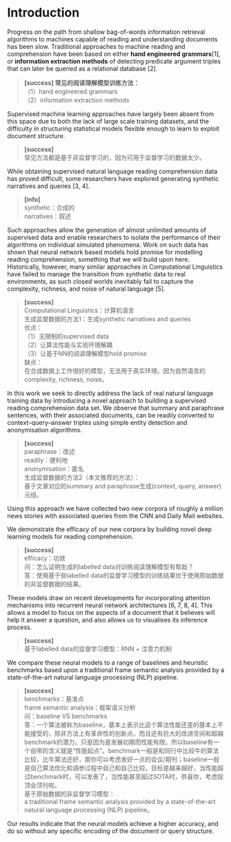 # Introduction

Progress on the path from shallow bag-of-words information retrieval algorithms to machines capable of reading and understanding documents has been slow. Traditional approaches to machine reading and comprehension have been based on either **hand engineered grammars**[1], or **information extraction methods** of detecting predicate argument triples that can later be queried as a relational database [2].   

> **[success] 常见的阅读理解模型训练方法：**  
（1）hand engineered grammars  
（2）information extraction methods  

Supervised machine learning approaches have largely been absent from this space due
to both the lack of large scale training datasets, and the difficulty in structuring statistical models flexible enough to learn to exploit document structure.  

> **[success]**  
常见方法都是基于非监督学习的，因为可用于监督学习的数据太少。  

While obtaining supervised natural language reading comprehension data has proved difficult, some researchers have explored generating synthetic narratives and queries [3, 4].   

> **[info]**  
synthetic：合成的  
narratives：叙述  

Such approaches allow the generation of almost unlimited amounts of supervised data and enable researchers to isolate the performance of their algorithms on individual simulated phenomena. Work on such data has shown that neural network based models hold promise for modelling reading comprehension, something that we will build upon here. Historically, however, many similar approaches in Computational Linguistics have failed to manage the transition from synthetic data to real environments, as such
closed worlds inevitably fail to capture the complexity, richness, and noise of natural language [5].  

> **[success]**  
Computational Linguistics：计算机语言  
生成监督数据的方法1：生成synthetic narratives and queries  
优点：  
（1）无限制的supervised data  
（2）让算法性能与实验环境解耦  
（3）让基于NN的阅读理解模型hold promise  
缺点：  
在合成数据上工作很好的模型，无法用于真实环境。因为自然语言的complexity, richness, noise。  

In this work we seek to directly address the lack of real natural language training data by introducing a novel approach to building a supervised reading comprehension data set. We observe that summary and paraphrase sentences, with their associated documents, can be readily converted to context–query–answer triples using simple entity detection and anonymisation algorithms.   

> **[success]**  
paraphrase：改述  
readily：便利地  
anonymisation：匿名  
生成监督数据的方法2（本文推荐的方法）：  
基于文章对应的summary and paraphrase生成(context, query, answer)元组。  

Using this approach we have collected two new corpora of roughly a million news stories with associated queries from the CNN and Daily Mail websites.

We demonstrate the efficacy of our new corpora by building novel deep learning models for reading comprehension.   

> **[success]**  
efficacy：功效  
问：怎么证明生成的labelled data对训练阅读理解模型有帮助？  
答：使用基于些labelled data的监督学习模型的训练结果优于使用原始数据的非监督数据的结果。  

These models draw on recent developments for incorporating attention mechanisms into recurrent neural network architectures [6, 7, 8, 4]. This allows a model to focus on the aspects of a document that it believes will help it answer a question, and also allows us to visualises its inference process.   

> **[success]**  
基于labelled data的监督学习模型：RNN + 注意力机制  

We compare these neural models to a range of baselines and heuristic benchmarks based upon a traditional frame semantic analysis provided by a state-of-the-art natural language processing (NLP) pipeline.   

> **[success]**  
benchmarks：基准点   
frame semantic analysis：框架语义分析  
问：baseline VS benchmarks  
答：一个算法被称为baseline，基本上表示比这个算法性能还差的基本上不能接受的，除非方法上有革命性的创新点，而且还有巨大的改进空间和超越benchmark的潜力，只是因为是发展初期而性能有限。所以baseline有一个自带的含义就是“性能起点”。benchmark一般是和同行中比较牛的算法比较，比牛算法还好，那你可以考虑发好一点的会议/期刊；baseline一般是自己算法优化和调参过程中自己和自己比较，目标是越来越好，当性能超过benchmark时，可以发表了，当性能甚至超过SOTA时，恭喜你，考虑投顶会顶刊啦。  
基于原始数据的非监督学习模型：  
a traditional frame semantic analysis provided by a state-of-the-art natural language processing (NLP) pipeline。  

Our results indicate that the neural models achieve a higher accuracy, and do so
without any specific encoding of the document or query structure.


